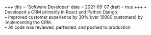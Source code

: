 +++
title = 'Software Developer'
date = 2021-09-07
draft = true
+++
• Developed a CRM primarily in React and Python Django.<br>
• Improved customer experience by 30%(over 10000 customers) by
implementing the CRM.<br>
• All code was reviewed, perfected, and pushed to production
